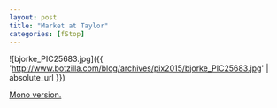 ```yaml
---
layout: post
title: "Market at Taylor"
categories: [fStop]
---
```



![bjorke_PIC25683.jpg]({{ 'http://www.botzilla.com/blog/archives/pix2015/bjorke_PIC25683.jpg' | absolute_url }})


<a href="https://www.flickr.com/photos/bjorke/16175252482/">Mono version.</a>
